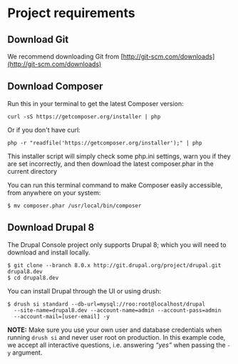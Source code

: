 # Project requirements

## Download Git
We recommend downloading Git from [http://git-scm.com/downloads](http://git-scm.com/downloads)

## Download Composer

Run this in your terminal to get the latest Composer version:
```
curl -sS https://getcomposer.org/installer | php
```
Or if you don't have curl:
```
php -r "readfile('https://getcomposer.org/installer');" | php
```
This installer script will simply check some php.ini settings, warn you if they are set incorrectly, and then download the latest composer.phar in the current directory

You can run this terminal command to make Composer easily accessible, from anywhere on your system:
```
$ mv composer.phar /usr/local/bin/composer
```

## Download Drupal 8
The Drupal Console project only supports Drupal 8; which you will need to download and install locally.
```
$ git clone --branch 8.0.x http://git.drupal.org/project/drupal.git drupal8.dev
$ cd drupal8.dev
```
You can install Drupal through the UI or using drush:
```
$ drush si standard --db-url=mysql://roo:root@localhost/drupal
  --site-name=drupal8.dev --account-name=admin --account-pass=admin
  --account-mail=[user-email] -y
```

**NOTE:** Make sure you use your own user and database credentials when running `drush si` and never user root on production. In this example code, we accept all interactive questions, i.e. answering *“yes”* when passing the `-y` argument.

